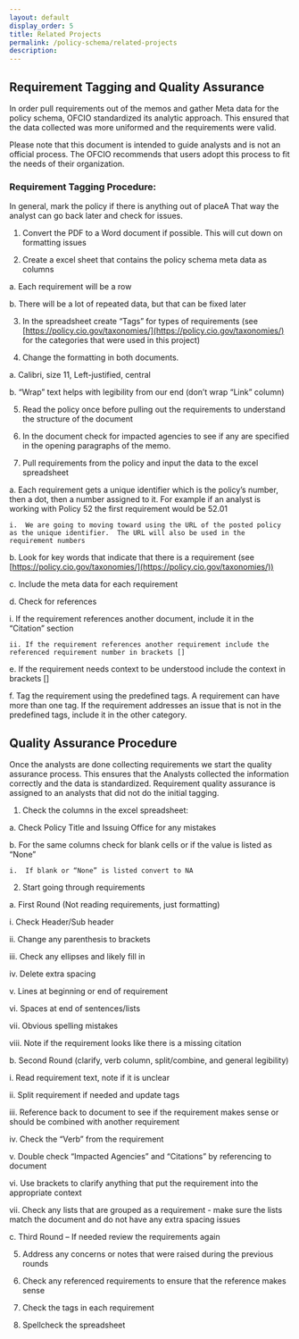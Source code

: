 ```yaml
---
layout: default
display_order: 5
title: Related Projects
permalink: /policy-schema/related-projects
description: 
---
```


## Requirement Tagging and Quality Assurance 

In order pull requirements out of the memos and gather Meta data for the policy schema, OFCIO standardized its analytic approach.  This ensured that the data collected was more uniformed and the requirements were valid.  

Please note that this document is intended to guide analysts and is not an official process.  The OFCIO recommends that users adopt this process to fit the needs of their organization.

### Requirement Tagging Procedure:
In general, mark the policy if there is anything out of placeA  That way the analyst can go back later and check for issues.

1.	Convert the PDF to a Word document if possible.  This will cut down on formatting issues 

2.	Create a excel sheet that contains the policy schema meta data as columns
 
 a.	Each requirement will be a row
 
 b.	There will be a lot of repeated data, but that can be fixed later

3.	In the spreadsheet create “Tags” for types of requirements (see [https://policy.cio.gov/taxonomies/](https://policy.cio.gov/taxonomies/) for the categories that were used in this project)

4.	Change the formatting in both documents.

  a.	Calibri, size 11, Left-justified, central

  b.	“Wrap” text helps with legibility from our end (don’t wrap “Link” column)

5.	Read the policy once before pulling out the requirements to understand the structure of the document 

6.	In the document check for impacted agencies to see if any are specified in the opening paragraphs of the memo.

7.	Pull requirements from the policy and input the data to the excel spreadsheet

  a.	Each requirement gets a unique identifier which is the policy’s number, then a dot, then a number assigned to it.  For example if an analyst is working with Policy 52 the first requirement would be 52.01
 
    i.	We are going to moving toward using the URL of the posted policy as the unique identifier.  The URL will also be used in the requirement numbers
  
  b.	Look for key words that indicate that there is a requirement (see [https://policy.cio.gov/taxonomies/](https://policy.cio.gov/taxonomies/))
  
  c.	Include the meta data for each requirement 
  
  d.	Check for references 
  
  i.	If the requirement references another document, include it in the “Citation” section
  
    ii.	If the requirement references another requirement include the referenced requirement number in brackets []
  
  e.	If the requirement needs context to be understood include the context in brackets []
  
  f.	Tag the requirement using the predefined tags.  A requirement can have more than one tag.  If the requirement addresses an issue that is not in the predefined tags, include it in the other category.

## Quality Assurance Procedure
Once the analysts are done collecting requirements we start the quality assurance process.  This ensures that the Analysts collected the information correctly and the data is standardized.  Requirement quality assurance is assigned to an analysts that did not do the initial tagging.

1.	Check the columns in the excel spreadsheet: 
  
  a.	Check Policy Title and Issuing Office for any mistakes
  
  b.	For the same columns check for blank cells or if the value is listed as “None” 
  
    i.	If blank or “None” is listed convert to NA

2.	Start going through requirements
 
 a.	First Round (Not reading requirements, just formatting)
 
 i.	Check Header/Sub header
 
 ii.	Change any parenthesis to brackets
 
 iii.	Check any ellipses and likely fill in
 
 iv.	Delete extra spacing
 
 v.	Lines at beginning or end of requirement
 
 vi.	Spaces at end of sentences/lists
 
 vii.	Obvious spelling mistakes
 
 viii.	Note if the requirement looks like there is a missing citation
 
 b.	Second Round (clarify, verb column, split/combine, and general legibility)
 
 i.	Read requirement text, note if it is unclear
 
 ii.	Split requirement if needed and update tags
 
 iii.	Reference back to document to see if the requirement makes sense or should be combined with another requirement 
 
 iv.	Check the “Verb” from the requirement
 
 v.	Double check “Impacted Agencies” and “Citations” by referencing to document
 
 vi.	Use brackets to clarify anything that put the requirement into the appropriate context 
 
 vii.	Check any lists that are grouped as a requirement - make sure the lists match the document and do not have any extra spacing issues
 
 c.	Third Round – If needed review the requirements again

5. Address any concerns or notes that were raised during the previous rounds

6. Check any referenced requirements to ensure that the reference makes sense

7. Check the tags in each requirement 

8. Spellcheck the spreadsheet 

